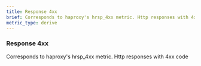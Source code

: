 ```yaml
---
title: Response 4xx
brief: Corresponds to haproxy's hrsp_4xx metric. Http responses with 4xx code
metric_type: derive
---
```

### Response 4xx

Corresponds to haproxy's hrsp_4xx metric. Http responses with 4xx code